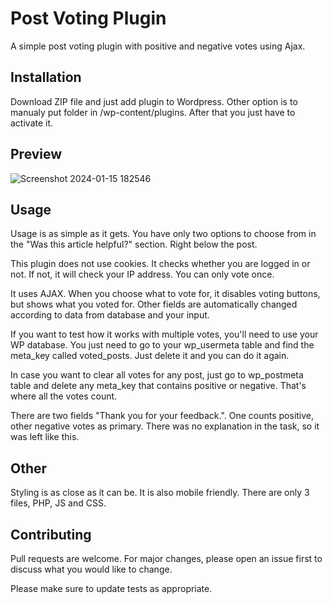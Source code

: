# Post Voting Plugin

A simple post voting plugin with positive and negative votes using Ajax.

## Installation

Download ZIP file and just add plugin to Wordpress. Other option is to manualy put folder in /wp-content/plugins. After that you just have to activate it. 

## Preview

![Screenshot 2024-01-15 182546](https://github.com/vedranbe/simplevote/assets/8826823/42b88181-76a6-40f0-84dc-9845c4800682)

## Usage

Usage is as simple as it gets. You have only two options to choose from in the "Was this article helpful?" section. Right below the post.

This plugin does not use cookies. It checks whether you are logged in or not. If not, it will check your IP address. You can only vote once.

It uses AJAX. When you choose what to vote for, it disables voting buttons, but shows what you voted for. Other fields are automatically changed according to data from database and your input.

If you want to test how it works with multiple votes, you'll need to use your WP database. You just need to go to your wp_usermeta table and find the meta_key called voted_posts. Just delete it and you can do it again.

In case you want to clear all votes for any post, just go to wp_postmeta table and delete any meta_key that contains positive or negative. That's where all the votes count.

There are two fields "Thank you for your feedback.". One counts positive, other negative votes as primary. There was no explanation in the task, so it was left like this.

## Other

Styling is as close as it can be. It is also mobile friendly. There are only 3 files, PHP, JS and CSS.

## Contributing

Pull requests are welcome. For major changes, please open an issue first
to discuss what you would like to change.

Please make sure to update tests as appropriate.

